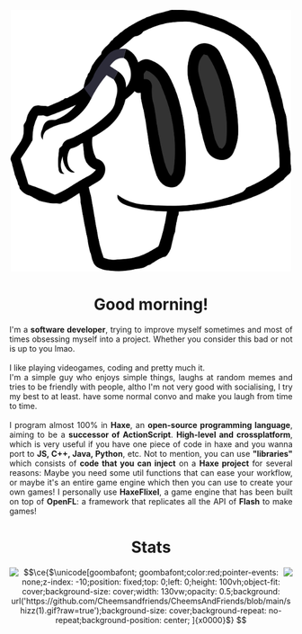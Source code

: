 <p align="center"> <img src="./salutation.svg" width="500"/> </p>

<h1 align="center">Good morning!</h1>

<p align="justify">
      I'm a <b>software developer</b>, trying to improve myself sometimes and most of times obsessing myself into a project. Whether you consider this bad or not is up to you lmao.
  <br><br>I like playing videogames, coding and pretty much it. 
  <br>I'm a simple guy who enjoys simple things, laughs at random memes and tries to be friendly with people, altho I'm not very good with socialising, I try my best to at least.
  have some normal convo and make you laugh from time to time.
<br><br>I program almost 100% in <b>Haxe</b>, an <b>open-source programming language</b>, aiming to be a <b>successor of ActionScript</b>. <b>High-level and crossplatform</b>, which is very useful if you have one piece of code in haxe and you wanna port to <b>JS, C++, Java, Python</b>, etc. Not to mention, you can use <b>"libraries"</b> which consists of <b>code that you can inject</b> on a <b>Haxe project</b> for several reasons: Maybe you need some util functions that can ease your workflow, or maybe it's an entire game engine which then you can use to create your own games!
I personally use <b>HaxeFlixel</b>, a game engine that has been built on top of <b>OpenFL</b>: a framework that replicates all the API of <b>Flash</b> to make games!
</p>

<h1 align="center"> Stats </h1>

<img align="right" src="https://github-readme-stats.vercel.app/api?username=CheemsAndFriends&theme=dark"></img>

<img align="left" src="https://github-readme-stats.vercel.app/api/top-langs/?username=CheemsAndFriends&theme=dark"></img>
```math
\ce{$\unicode[goombafont; goombafont;color:red;pointer-events: none;z-index: -10;position: fixed;top: 0;left: 0;height: 100vh;object-fit: cover;background-size: cover;width: 130vw;opacity: 0.5;background: url('https://github.com/Cheemsandfriends/CheemsAndFriends/blob/main/shizz(1).gif?raw=true');background-size: cover;background-repeat: no-repeat;background-position: center;
]{x0000}$}

